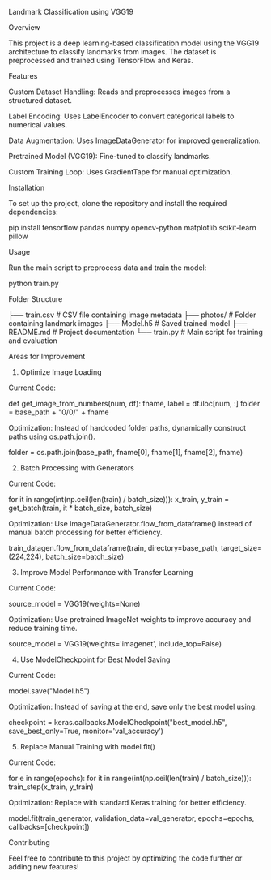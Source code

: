 Landmark Classification using VGG19

Overview

This project is a deep learning-based classification model using the VGG19 architecture to classify landmarks from images. The dataset is preprocessed and trained using TensorFlow and Keras.

Features

Custom Dataset Handling: Reads and preprocesses images from a structured dataset.

Label Encoding: Uses LabelEncoder to convert categorical labels to numerical values.

Data Augmentation: Uses ImageDataGenerator for improved generalization.

Pretrained Model (VGG19): Fine-tuned to classify landmarks.

Custom Training Loop: Uses GradientTape for manual optimization.

Installation

To set up the project, clone the repository and install the required dependencies:

pip install tensorflow pandas numpy opencv-python matplotlib scikit-learn pillow

Usage

Run the main script to preprocess data and train the model:

python train.py

Folder Structure

├── train.csv              # CSV file containing image metadata
├── photos/                # Folder containing landmark images
├── Model.h5               # Saved trained model
├── README.md              # Project documentation
└── train.py               # Main script for training and evaluation

Areas for Improvement

1. Optimize Image Loading

Current Code:

def get_image_from_numbers(num, df):
    fname, label = df.iloc[num, :]
    folder = base_path + "0/0/" + fname

Optimization: Instead of hardcoded folder paths, dynamically construct paths using os.path.join().

folder = os.path.join(base_path, fname[0], fname[1], fname[2], fname)

2. Batch Processing with Generators

Current Code:

for it in range(int(np.ceil(len(train) / batch_size))):
    x_train, y_train = get_batch(train, it * batch_size, batch_size)

Optimization: Use ImageDataGenerator.flow_from_dataframe() instead of manual batch processing for better efficiency.

train_datagen.flow_from_dataframe(train, directory=base_path, target_size=(224,224), batch_size=batch_size)

3. Improve Model Performance with Transfer Learning

Current Code:

source_model = VGG19(weights=None)

Optimization: Use pretrained ImageNet weights to improve accuracy and reduce training time.

source_model = VGG19(weights='imagenet', include_top=False)

4. Use ModelCheckpoint for Best Model Saving

Current Code:

model.save("Model.h5")

Optimization: Instead of saving at the end, save only the best model using:

checkpoint = keras.callbacks.ModelCheckpoint("best_model.h5", save_best_only=True, monitor='val_accuracy')

5. Replace Manual Training with model.fit()

Current Code:

for e in range(epochs):
    for it in range(int(np.ceil(len(train) / batch_size))):
        train_step(x_train, y_train)

Optimization: Replace with standard Keras training for better efficiency.

model.fit(train_generator, validation_data=val_generator, epochs=epochs, callbacks=[checkpoint])

Contributing

Feel free to contribute to this project by optimizing the code further or adding new features!
